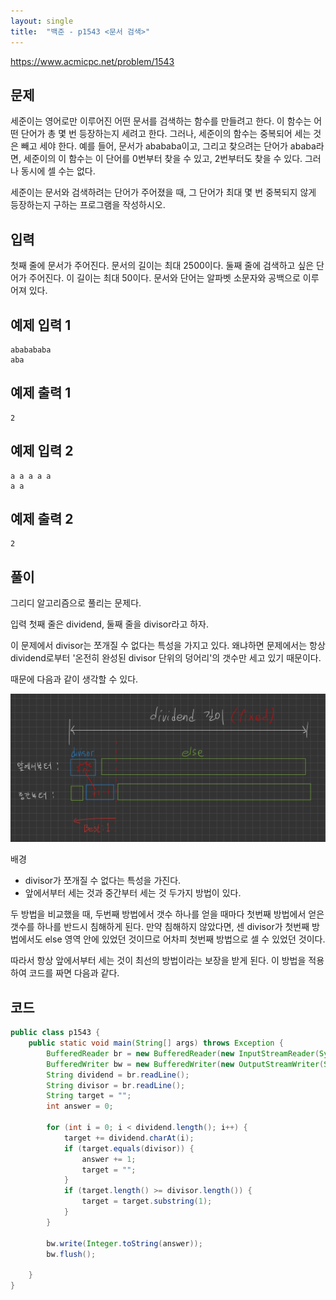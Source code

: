 ```yaml
---
layout: single
title:  "백준 - p1543 <문서 검색>"
---
```


https://www.acmicpc.net/problem/1543

## 문제

세준이는 영어로만 이루어진 어떤 문서를 검색하는 함수를 만들려고 한다. 이 함수는 어떤 단어가 총 몇 번 등장하는지 세려고 한다. 그러나, 세준이의 함수는 중복되어 세는 것은 빼고 세야 한다. 예를 들어, 문서가 abababa이고, 그리고 찾으려는 단어가 ababa라면, 세준이의 이 함수는 이 단어를 0번부터 찾을 수 있고, 2번부터도 찾을 수 있다. 그러나 동시에 셀 수는 없다.

세준이는 문서와 검색하려는 단어가 주어졌을 때, 그 단어가 최대 몇 번 중복되지 않게 등장하는지 구하는 프로그램을 작성하시오.

## 입력

첫째 줄에 문서가 주어진다. 문서의 길이는 최대 2500이다. 둘째 줄에 검색하고 싶은 단어가 주어진다. 이 길이는 최대 50이다. 문서와 단어는 알파벳 소문자와 공백으로 이루어져 있다.

## 예제 입력 1 

```
ababababa
aba
```

## 예제 출력 1 

```
2
```

## 예제 입력 2 

```
a a a a a
a a
```

## 예제 출력 2 

```
2
```



## 풀이

그리디 알고리즘으로 풀리는 문제다.

입력 첫째 줄은 dividend, 둘째 줄을 divisor라고 하자.

이 문제에서 divisor는 쪼개질 수 없다는 특성을 가지고 있다. 왜냐하면 문제에서는 항상 dividend로부터 '온전히 완성된 divisor 단위의 덩어리'의 갯수만 세고 있기 때문이다.

때문에 다음과 같이 생각할 수 있다.

![image-20231231235715288](../images/2023-12-31-Baek-p1543/image-20231231235715288.png)

배경

- divisor가 쪼개질 수 없다는 특성을 가진다.
- 앞에서부터 세는 것과 중간부터 세는 것 두가지 방법이 있다.

두 방법을 비교했을 때, 두번째 방법에서 갯수 하나를 얻을 때마다 첫번째 방법에서 얻은 갯수를 하나를 반드시 침해하게 된다. 만약 침해하지 않았다면, 센 divisor가 첫번째 방법에서도 else 영역 안에 있었던 것이므로 어차피 첫번째 방법으로 셀 수 있었던 것이다.

따라서 항상 앞에서부터 세는 것이 최선의 방법이라는 보장을 받게 된다. 이 방법을 적용하여 코드를 짜면 다음과 같다.



## 코드

```java
public class p1543 {
    public static void main(String[] args) throws Exception {
        BufferedReader br = new BufferedReader(new InputStreamReader(System.in));
        BufferedWriter bw = new BufferedWriter(new OutputStreamWriter(System.out));
        String dividend = br.readLine();
        String divisor = br.readLine();
        String target = "";
        int answer = 0;

        for (int i = 0; i < dividend.length(); i++) {
            target += dividend.charAt(i);
            if (target.equals(divisor)) {
                answer += 1;
                target = "";
            }
            if (target.length() >= divisor.length()) {
                target = target.substring(1);
            }
        }

        bw.write(Integer.toString(answer));
        bw.flush();

    }
}
```




